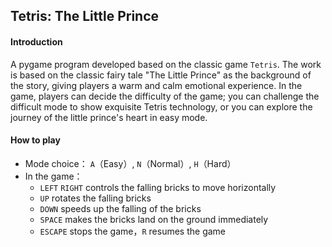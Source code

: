## Tetris: The Little Prince



#### Introduction

A pygame program developed based on the classic game `Tetris`. The work is based on the classic fairy tale "The Little Prince" as the background of the story, giving players a warm and calm emotional experience. In the game, players can decide the difficulty of the game; you can challenge the difficult mode to show exquisite Tetris technology, or you can explore the journey of the little prince's heart in easy mode.



#### How to play

- Mode choice： `A`（Easy）, `N`（Normal）, `H`（Hard）
- In the game：
  - `LEFT` `RIGHT` controls the falling  bricks to move horizontally
  - `UP` rotates the falling bricks
  - `DOWN` speeds up the falling of the bricks
  - `SPACE` makes the bricks land on the ground immediately
  - `ESCAPE` stops the game，`R` resumes the game

